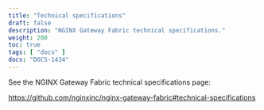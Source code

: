 ```yaml
---
title: "Technical specifications"
draft: false
description: "NGINX Gateway Fabric technical specifications."
weight: 200
toc: true
tags: [ "docs" ]
docs: "DOCS-1434"
---
```


See the NGINX Gateway Fabric technical specifications page:

<https://github.com/nginxinc/nginx-gateway-fabric#technical-specifications>
